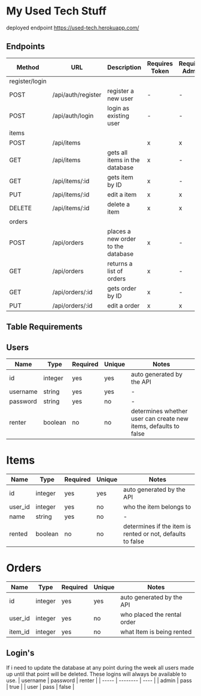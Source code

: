 # My Used Tech Stuff

deployed endpoint https://used-tech.herokuapp.com/

## **Endpoints**
| Method | URL | Description | Requires Token | Requires Admin |
|--------|-----|-------------|----------------|----------------|
|register/login |||||
| POST | /api/auth/register | register a new user |  - | - |
| POST | /api/auth/login | login as existing user | - | - |
|items |||||
| POST | /api/items |  | x | x |
| GET | /api/items | gets all items in the database | x | - |
| GET | /api/items/:id | gets item by ID | x | - |
| PUT | /api/items/:id | edit a item | x | x |
| DELETE | /api/items/:id | delete a item | x | x |
|orders |||||
| POST | /api/orders | places a new order to the database | x | - |
| GET | /api/orders | returns a list of orders  | x | - |
| GET | /api/orders/:id | gets order by ID | x | - |
| PUT | /api/orders/:id | edit a order | x | x |
## **Table Requirements**
## **Users**
| Name | Type | Required | Unique | Notes |
|------|------|----------|--------|-------|
| id | integer | yes | yes | auto generated by the API |
| username | string | yes | yes | - |
| password | string | yes | no | - |
| renter | boolean | no | no | determines whether user can create new items, defaults to false  |

# **Items**
| Name | Type | Required | Unique | Notes |
|------|------|----------|--------|-------|
| id | integer | yes | yes | auto generated by the API |
| user_id | integer | yes | no | who the item belongs to |
| name | string | yes | no | - |
| rented | boolean | no | no | determines if the item is rented or not, defaults to false  |

# **Orders**
| Name | Type | Required | Unique | Notes |
|------|------|----------|--------|-------|
| id | integer | yes | yes | auto generated by the API |
| user_id | integer | yes | no | who placed the rental order |
| item_id | integer | yes | no | what Item is being rented |

## **Login's**
If i need to update the database at any point during the week all users made up until that point will be deleted. These logins will always be available to use.
| username | password | renter |
| ----- | -------- | ---- |
| admin | pass | true |
| user | pass | false |
